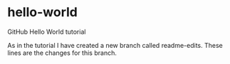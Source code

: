 # hello-world
GitHub Hello World tutorial

As in the tutorial I have created a new branch called readme-edits.
These lines are the changes for this branch.
